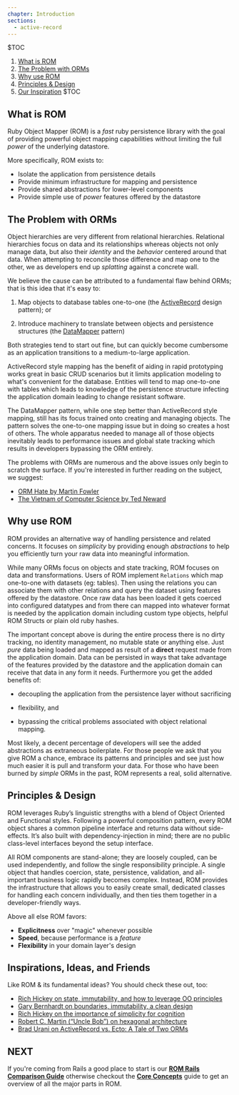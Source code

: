 ```yaml
---
chapter: Introduction
sections:
  - active-record
---
```


$TOC
  1. [What is ROM](#what-is-rom)
  2. [The Problem with ORMs](#the-problem-with-orms)
  3. [Why use ROM](#why-use-rom)
  4. [Principles & Design](#principles-amp-design)
  5. [Our Inspiration](#inspirations-ideas-and-friends)
$TOC

## What is ROM

Ruby Object Mapper (ROM) is a *fast* ruby persistence library with
the goal of providing powerful object mapping capabilities without limiting the
full *power* of the underlying datastore.

More specifically, ROM exists to:

* Isolate the application from persistence details
* Provide minimum infrastructure for mapping and persistence
* Provide shared abstractions for lower-level components
* Provide simple use of *power* features offered by the datastore


## The Problem with ORMs

Object hierarchies are very different from relational hierarchies. Relational
hierarchies focus on data and its relationships whereas objects not only manage
data, but also their *identity* and the *behavior* centered around that data.
When attempting to reconcile those difference and map one to the other, we as
developers end up *splatting* against a concrete wall.

We believe the cause can be attributed to a fundamental flaw behind ORMs; that
is this idea that it's easy to:

1. Map objects to database tables one-to-one (the
[ActiveRecord](https://en.wikipedia.org/wiki/Active_record_pattern) design
pattern); or

2. Introduce machinery to translate between objects and persistence structures
(the [DataMapper](https://en.wikipedia.org/wiki/Data_mapper_pattern) pattern)

Both strategies tend to start out fine, but can quickly become cumbersome as an
application transitions to a medium-to-large application.

ActiveRecord style mapping has the benefit of aiding in rapid prototyping works
great in basic CRUD scenarios but it limits application modeling to what's
convenient for the database. Entities will tend to map one-to-one with tables
which leads to knowledge of the persistence structure infecting the application
domain leading to change resistant software.

The DataMapper pattern, while one step better than ActiveRecord style mapping,
still has its focus trained onto creating and managing objects. The pattern
solves the one-to-one mapping issue but in doing so creates a host of others.
The whole apparatus needed to manage all of those objects inevitably leads to
performance issues and global state tracking which results in developers
bypassing the ORM entirely.

The problems with ORMs are numerous and the above issues only begin to scratch
the surface. If you're interested in further reading on the subject, we suggest:

* [ORM Hate by Martin Fowler](https://martinfowler.com/bliki/OrmHate.html)
* [The Vietnam of Computer Science by Ted Neward](http://blogs.tedneward.com/post/the-vietnam-of-computer-science/)

## Why use ROM

ROM provides an alternative way of handling persistence and related concerns.
It focuses on *simplicity* by providing enough *abstractions* to help you
efficiently turn your raw data into meaningful information. 

While many ORMs focus on objects and state tracking, ROM focuses on data and
transformations. Users of ROM implement `Relations` which map one-to-one with
datasets (eg: tables). Then using the relations you can associate them with
other relations and query the dataset using features offered by the
datastore. Once raw data has been loaded it gets coerced into configured
datatypes and from there can mapped into whatever format is needed by the
application domain including custom type objects, helpful ROM Structs or plain
old ruby hashes.

The important concept above is during the entire process there is no dirty
tracking, no identity management, no mutable state or anything else. Just *pure*
data being loaded and mapped as result of a **direct** request made from the
application domain. Data can be persisted in ways that take advantage of the
features provided by the datastore and the application domain can receive that
data in any form it needs. Furthermore you get the added benefits of:

  * decoupling the application from the persistence layer without sacrificing
  * flexibility, and

  * bypassing the critical problems associated with object relational mapping.

Most likely, a decent percentage of developers will see the added abstractions
as extraneous boilerplate. For those people we ask that you give ROM a chance,
embrace its patterns and principles and see just how much easier it is pull and
transform your data. For those who have been burned by *simple* ORMs in the
past, ROM represents a real, solid alternative. 


## Principles & Design

ROM leverages Ruby’s linguistic strengths with a blend of Object Oriented and
Functional styles. Following a powerful composition pattern, every ROM object
shares a common pipeline interface and returns data without side-effects. It’s
also built with dependency-injection in mind; there are no public class-level
interfaces beyond the setup interface.

All ROM components are stand-alone; they are loosely coupled, can be used
independently, and follow the single responsibility principle. A single object
that handles coercion, state, persistence, validation, and all-important
business logic rapidly becomes complex. Instead, ROM provides the infrastructure
that allows you to easily create small, dedicated classes for handling each
concern individually, and then ties them together in a developer-friendly ways.

Above all else ROM favors:

* **Explicitness** over "magic" whenever possible
* **Speed**, because performance is a *feature*
* **Flexibility** in your domain layer's design


## Inspirations, Ideas, and Friends

Like ROM & its fundamental ideas? You should check these out, too:

* [Rich Hickey on state, immutability, and how to leverage OO principles](http://www.infoq.com/presentations/Are-We-There-Yet-Rich-Hickey)
* [Gary Bernhardt on boundaries, immutability, a clean design](https://www.youtube.com/watch?v=yTkzNHF6rMs)
* [Rich Hickey on the importance of simplicity for cognition](https://www.youtube.com/watch?v=rI8tNMsozo0)
* [Robert C. Martin (“Uncle Bob”) on hexagonal architecture](https://www.youtube.com/watch?v=WpkDN78P884)
* [Brad Urani on ActiveRecord vs. Ecto: A Tale of Two ORMs](http://confreaks.tv/videos/railsconf2016-activerecord-vs-ecto-a-tale-of-two-orms)


<!-- ## Criticisms 

Should collect a number of criticisms lobbed against ROM and attempt to answer
them here. Left for future changes. -->


## NEXT

If you're coming from Rails a good place to start is our 
[**ROM Rails Comparison Guide**](/%{version}/learn/introduction/active-record)
otherwise checkout the
[**Core Concepts**](/%{version}/learn/getting-started/core-concepts)
guide to get an overview of all the major parts in ROM.
